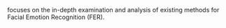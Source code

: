 focuses on the in-depth examination and analysis of existing methods for Facial Emotion Recognition (FER).
